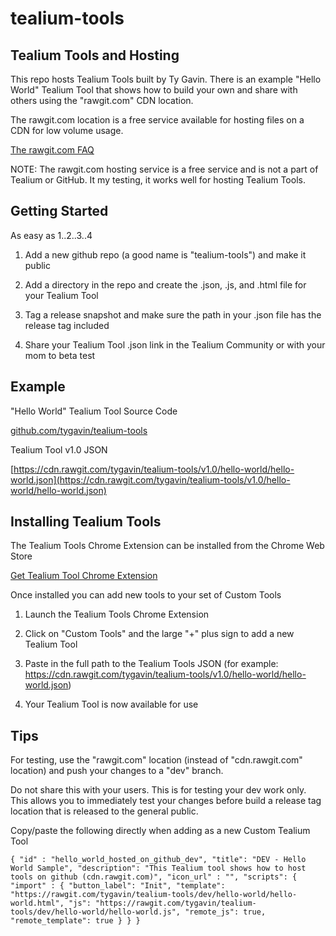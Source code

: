 # tealium-tools

## Tealium Tools and Hosting

This repo hosts Tealium Tools built by Ty Gavin.  There is an example "Hello World" Tealium Tool that shows how to build your own and share with others using the "rawgit.com" CDN location.

The rawgit.com location is a free service available for hosting files on a CDN for low volume usage.

[The rawgit.com FAQ](https://rawgit.com/faq)

NOTE: The rawgit.com hosting service is a free service and is not a part of Tealium or GitHub.  It my testing, it works well for hosting Tealium Tools.


## Getting Started

As easy as 1..2..3..4

1. Add a new github repo (a good name is "tealium-tools") and make it public

2. Add a directory in the repo and create the .json, .js, and .html file for your Tealium Tool

3. Tag a release snapshot and make sure the path in your .json file has the release tag included

4. Share your Tealium Tool .json link in the Tealium Community or with your mom to beta test


## Example

"Hello World" Tealium Tool Source Code

[github.com/tygavin/tealium-tools](https://github.com/tygavin/tealium-tools)

Tealium Tool v1.0 JSON
 
[https://cdn.rawgit.com/tygavin/tealium-tools/v1.0/hello-world/hello-world.json](https://cdn.rawgit.com/tygavin/tealium-tools/v1.0/hello-world/hello-world.json)


## Installing Tealium Tools

The Tealium Tools Chrome Extension can be installed from the Chrome Web Store

[Get Tealium Tool Chrome Extension](https://chrome.google.com/webstore/detail/tealium-tools/gidnphnamcemailggkemcgclnjeeokaa?hl=en-US)

Once installed you can add new tools to your set of Custom Tools

1. Launch the Tealium Tools Chrome Extension

2. Click on "Custom Tools" and the large "+" plus sign to add a new Tealium Tool

3. Paste in the full path to the Tealium Tools JSON (for example: https://cdn.rawgit.com/tygavin/tealium-tools/v1.0/hello-world/hello-world.json)

4. Your Tealium Tool is now available for use


## Tips

For testing, use the "rawgit.com" location (instead of "cdn.rawgit.com" location) and push your changes to a "dev" branch.

Do not share this with your users.  This is for testing your dev work only.  This allows you to immediately test your changes before build a release tag location that is released to the general public.

Copy/paste the following directly when adding as a new Custom Tealium Tool

`
{
    "id" : "hello_world_hosted_on_github_dev",
    "title": "DEV - Hello World Sample",
    "description": "This Tealium tool shows how to host tools on github (cdn.rawgit.com)",
    "icon_url" : "",
    "scripts": {
        "import" : {
            "button_label": "Init",
            "template": "https://rawgit.com/tygavin/tealium-tools/dev/hello-world/hello-world.html",
            "js": "https://rawgit.com/tygavin/tealium-tools/dev/hello-world/hello-world.js",
            "remote_js": true,
            "remote_template": true
        }
    }
}
`
